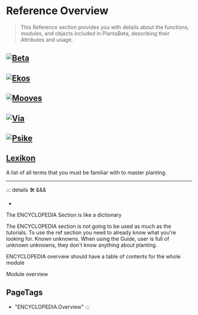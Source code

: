 
# Reference Overview

> This Reference section provides you with details about the functions, modules, and objects included in PlantaBeta, describing their Attributes and usage.

## [![Beta](/BetaIkon/Beta_Ikon.png)](/reference/Beta/WhatBeta)

## [![Ekos](/BetaIkon/Ekos_Ikon.png)](/reference/Ekos/EkosOverview)

## [![Mooves](/BetaIkon/Mooves_Ikon.png)](/reference/Mooves/MoovesOverview)

## [![Via](/BetaIkon/Via_Ikon.png)](/reference/Via/ViaOverview)

## [![Psike](/BetaIkon/Psike_Ikon.png)](/reference/Psike/PsikeOverview)

## [Lexikon](/reference/Lexikon)

A list of all terms that you must be familiar with to master planting.

---

<!-- =================================================== -->
<!-- =================================================== -->
<!-- =================================================== -->
<!-- =================================================== -->
<!-- =================================================== -->
::: details 🛠 <dev>&&&</dev>

-

The ENCYCLOPEDIA Section is like a dictionary

The ENCYCLOPEDIA section is not going to be used as much as the tutorials. To use the ref section you need to already know what you're looking for. Known unknowns. When using the Guide, user is full of unknown unknowns, they don't know anything about planting.

ENCYCLOPEDIA overview should have a table of contents for the whole module

Module overview
<h2>PageTags</h2>

- "ENCYCLOPEDIA.Overview"
:::
